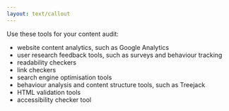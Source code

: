 ```yaml
---
layout: text/callout
---
```


Use these tools for your content audit:
  * website content analytics, such as Google Analytics
  * user research feedback tools, such as surveys and behaviour tracking
  * readability checkers
  * link checkers
  * search engine optimisation tools
  * behaviour analysis and content structure tools, such as Treejack
  * HTML validation tools
  * accessibility checker tool

